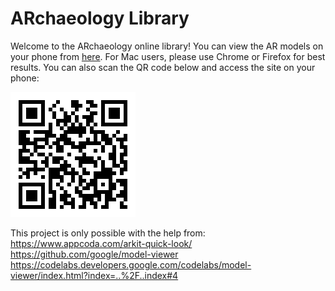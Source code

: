 # ARchaeology Library
Welcome to the ARchaeology online library!
You can view the AR models on your phone from [here](https://lili0824.github.io/ARchaeology/).
For Mac users, please use Chrome or Firefox for best results. 
You can also scan the QR code below and access the site on your phone:

![QR code for ARchaeology](https://github.com/lili0824/ARchaeology/blob/master/docs/archaeology.png)

This project is only possible with the help from:<br />
https://www.appcoda.com/arkit-quick-look/<br />
https://github.com/google/model-viewer<br />
https://codelabs.developers.google.com/codelabs/model-viewer/index.html?index=..%2F..index#4
